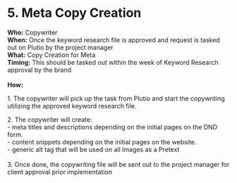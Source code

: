# 5. Meta Copy Creation

**Who:** Copywriter\
**When:** Once the keyword research file is approved and request is tasked out on Plutio by the project manager\
**What:** Copy Creation for Meta\
**Timing:** This should be tasked out within the week of Keyword Research approval by the brand\
\
**How:**

1\. The copywriter will pick up the task from Plutio and start the copywriting utilizing the approved keyword research file.

2\. The copywriter will create:\
\- meta titles and descriptions depending on the initial pages on the DND form.\
\- content snippets depending on the initial pages on the website.\
\- generic alt tag that will be used on all Images as a Pretext\
\
3\. Once done, the copywriting file will be sent out to the project manager for client approval prior implementation
